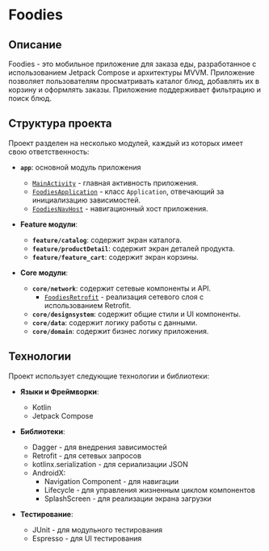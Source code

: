 # Foodies

## Описание

Foodies - это мобильное приложение для заказа еды, разработанное с использованием Jetpack Compose и архитектуры MVVM. Приложение позволяет пользователям просматривать каталог блюд, добавлять их в корзину и оформлять заказы. Приложение поддерживает фильтрацию и поиск блюд.

## Структура проекта

Проект разделен на несколько модулей, каждый из которых имеет свою ответственность:

- **`app`**: основной модуль приложения
  - [`MainActivity`](app/src/main/java/com/example/foodies/MainActivity.kt) - главная активность приложения.
  - [`FoodiesApplication`](app/src/main/java/com/example/foodies/FoodiesApplication.kt) - класс `Application`, отвечающий за инициализацию зависимостей.
  - [`FoodiesNavHost`](app/src/main/java/com/example/foodies/navigation/FoodiesNavHost.kt) - навигационный хост приложения.

- **Feature модули**:
  - **`feature/catalog`**: содержит экран каталога.
  - **`feature/productDetail`**: содержит экран деталей продукта.
  - **`feature/feature_cart`**: содержит экран корзины.

- **Core модули**:
  - **`core/network`**: содержит сетевые компоненты и API.
    - [`FoodiesRetrofit`](core/network/src/main/java/com/example/network/retrofit/FoodiesRetrofit.kt) - реализация сетевого слоя с использованием Retrofit.
  - **`core/designsystem`**: содержит общие стили и UI компоненты.
  - **`core/data`**: содержит логику работы с данными.
  - **`core/domain`**: содержит бизнес логику приложения.

## Технологии

Проект использует следующие технологии и библиотеки:

- **Языки и Фреймворки**:
  - Kotlin
  - Jetpack Compose

- **Библиотеки**:
  - Dagger - для внедрения зависимостей
  - Retrofit - для сетевых запросов
  - kotlinx.serialization - для сериализации JSON
  - AndroidX:
    - Navigation Component - для навигации
    - Lifecycle - для управления жизненным циклом компонентов
    - SplashScreen - для реализации экрана загрузки

- **Тестирование**:
  - JUnit - для модульного тестирования
  - Espresso - для UI тестирования

